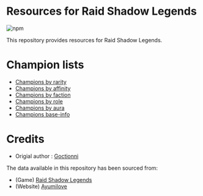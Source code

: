 # Resources for Raid Shadow Legends

![npm](https://img.shields.io/npm/v/raid-data)

This repository provides resources for Raid Shadow Legends.

# Champion lists

- [Champions by rarity](/champions-by-rarity.json)
- [Champions by affinity](/champions-by-affinity.json)
- [Champions by faction](/champions-by-faction.json)
- [Champions by role](/champions-by-role.json)
- [Champions by aura](/champions-by-aura.json)
- [Champions base-info](/champions-base-info.json)

# Credits

- Origial author : [Goctionni](https://github.com/Goctionni/raid-data)

The data available in this repository has been sourced from:

- (Game) [Raid Shadow Legends](https://plarium.com/en/mobile-games/raid-shadow-legends/)
- (Website) [Ayumilove](https://ayumilove.net/raid-shadow-legends-guide/)
